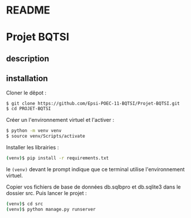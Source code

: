 # README #

# Projet BQTSI

## description

## installation

Cloner le dêpot : 

```sh
$ git clone https://github.com/Epsi-POEC-11-BQTSI/Projet-BQTSI.git
$ cd PROJET-BQTSI
```

Créer un l'environnement virtuel et l'activer :

```sh
$ python -m venv venv
$ source venv/Scripts/activate
```

Installer les librairies :

```sh
(venv)$ pip install -r requirements.txt
```
le `(venv)` devant le prompt indique que ce terminal utilise l'environnement virtuel.

Copier vos fichiers de base de données db.sqlbpro et db.sqlite3 dans le dossier src.
Puis lancer le projet :
```sh
(venv)$ cd src
(venv)$ python manage.py runserver
```